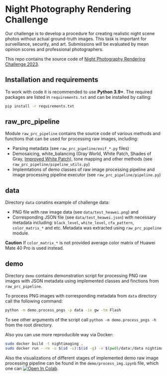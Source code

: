 # Night Photography Rendering Challenge

Our challenge is to develop a procedure for creating realistic night scene photos without actual ground-truth images. This task is important for surveillance, security, and art. Submissions will be evaluated by mean opinion scores and professional photographers.

This repo contains the source code of [Night Photography Rendering Challenge 2023](https://nightimaging.org/).
 
## Installation and requirements

To work with code it is recommended to use **Python 3.9+**.
The required packages are listed in `requirements.txt` and can be installed by calling:

```bash
pip install -r requirements.txt
```

## raw_prc_pipeline

Module `raw_prc_pipeline` contains the source code of various methods and functions that can be used for processing raw images, including:

- Parsing metadata (see `raw_prc_pipeline/exif_*.py` files)
- Demosaicing, white_balancing (Gray World, White Patch, Shades of Gray, [Improved White Patch](https://ieeexplore.ieee.org/document/7025121)), tone mapping and other methods (see `raw_prc_pipeline/pipeline_utils.py`)
- Implemtations of demo classes of raw image processing pipeline and image processing pipeline executor (see `raw_prc_pipeline/pipeline.py`)

## data

Directory `data` conatins example of challenge data:

- PNG file with raw image data (see `data/test_heawei.png`) and
- Corresponding JSON file (see `data/test_heawei.json`) with necessary metadata including: `black_level`, `white_level`, `cfa_pattern`, `color_matrix_*` and etc. Metadata was extracted using `raw_prc_pipeline` module.

**Caution** If `color_matrix_*` is not provided average color matrix of Huawei Mate 40 Pro is used instead.

## demo

Directory `demo` contains demonstration script for processing PNG raw images with JSON metadata using implemented classes and finctions from `raw_prc_pipeline`.

To process PNG images with corresponding metadata from `data` directory call the following command:

```bash
python -m demo.process_pngs -p data -ie gw -tm Flash
```

To see other arguments of the script call `python -m demo.process_pngs -h` from the root directory.

Also you can use more reproducible way via Docker:

```bash
sudo docker build -t nightimaging .
sudo docker run --rm -u $(id -u):$(id -g) -v $(pwd)/data:/data nightimaging ./run.sh
```

Also the visualizations of different stages of implemented demo raw image processing pipeline can be found in the `demo/process_img.ipynb` file, which one can [![Open In Colab](https://colab.research.google.com/assets/colab-badge.svg)](https://colab.research.google.com/github/createcolor/nightimaging24/blob/develop/demo/process_img.ipynb).
